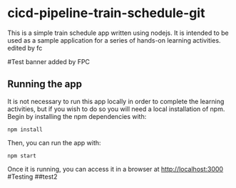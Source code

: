 # cicd-pipeline-train-schedule-git

This is a simple train schedule app written using nodejs. It is intended to be used as a sample application for a series of hands-on learning activities.
edited by fc

#Test banner added by FPC
## Running the app

It is not necessary to run this app locally in order to complete the learning activities, but if you wish to do so you will need a local installation of npm. Begin by installing the npm dependencies with:

    npm install

Then, you can run the app with:

    npm start

Once it is running, you can access it in a browser at [http://localhost:3000](http://localhost:3000)
#Testing
##test2

